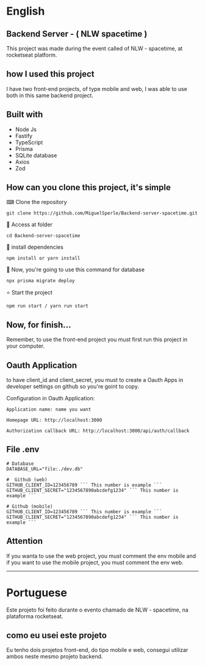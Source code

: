 # English 
<h2>Backend Server - ( NLW spacetime )</h2>

This project was made during the event called of NLW - spacetime, at rocketseat platform.

<h2>how I used this project</h2>

I have two front-end projects, of type mobile and web, I was able to use both in this same backend project.

<h2>Built with</h2>

<ul>
  <li>Node Js</li>
  <li>Fastify</li>
  <li>TypeScript</li>
  <li>Prisma</li>
  <li>SQLite database</li>
  <li>Axios</li>
  <li>Zod</li>
</ul>

<h2>How can you clone this project, it's simple</h2>


<p> ⌨ Clone the repository</p>

```
git clone https://github.com/MiguelSperle/Backend-server-spacetime.git
```

<p> 📂 Access at folder</p>

```
cd Backend-server-spacetime
```


<p> 📡 install dependencies</p>

```
npm install or yarn install
```

<p>📡 Now, you're going to use this command for database</p>

```
npx prisma migrate deploy
```



<p> ⭐ Start the project</p>

```
npm run start / yarn run start
```


<h2>Now, for finish...</h2>
<p>Remember, to use the front-end project you must first run this project in your computer.</p>



<h2>Oauth Application</h2>
<p>to have client_id and client_secret, you must to create a Oauth Apps in developer settings on github  so you're goint to copy.</p>

Configuration in Oauth Application:

```
Application name: name you want
```

```
Homepage URL: http://localhost:3000
```

```
Authorization callback URL: http://localhost:3000/api/auth/callback
```

<h2>File .env</h2>

```
# Database
DATABASE_URL="file:./dev.db"
```

```
#  Github (web)
GITHUB_CLIENT_ID=123456789 ``` This number is example ```
GITHUB_CLIENT_SECRET="1234567890abcdefg1234" ``` This number is example ```
```

```
# Github (mobile)
GITHUB_CLIENT_ID=123456789 ``` This number is example ```
GITHUB_CLIENT_SECRET="1234567890abcdefg1234" ``` This number is example ```
```

<h2>Attention</h2>
<p>If you wanta to use the web project, you must comment the env mobile 
and if you want to use the mobile project, you must comment the env web.
</p>

-----------------------------------------------------------------------------------------------------------------------

# Portuguese 

Este projeto foi feito durante o evento chamado de NLW - spacetime, na plataforma rocketseat.

<h2>como eu usei este projeto</h2>

Eu tenho dois projetos front-end, do tipo mobile e web, consegui utilizar ambos neste mesmo projeto backend.









